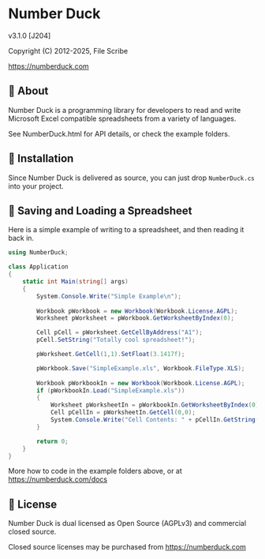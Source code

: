 # Number Duck
v3.1.0 [J204]

Copyright (C) 2012-2025, File Scribe

https://numberduck.com

## 🦆 About
Number Duck is a programming library for developers to read and write Microsoft Excel compatible spreadsheets from a variety of languages.

See NumberDuck.html for API details, or check the example folders.

## 🚧 Installation
Since Number Duck is delivered as source, you can just drop `NumberDuck.cs` into your project.

## 💾 Saving and Loading a Spreadsheet
Here is a simple example of writing to a spreadsheet, and then reading it back in.

```csharp
using NumberDuck;

class Application
{
	static int Main(string[] args)
	{
		System.Console.Write("Simple Example\n");
		
		Workbook pWorkbook = new Workbook(Workbook.License.AGPL);
		Worksheet pWorksheet = pWorkbook.GetWorksheetByIndex(0);

		Cell pCell = pWorksheet.GetCellByAddress("A1");
		pCell.SetString("Totally cool spreadsheet!");

		pWorksheet.GetCell(1,1).SetFloat(3.1417f);

		pWorkbook.Save("SimpleExample.xls", Workbook.FileType.XLS);
		
		Workbook pWorkbookIn = new Workbook(Workbook.License.AGPL);
		if (pWorkbookIn.Load("SimpleExample.xls"))
		{
			Worksheet pWorksheetIn = pWorkbookIn.GetWorksheetByIndex(0);
			Cell pCellIn = pWorksheetIn.GetCell(0,0);
			System.Console.Write("Cell Contents: " + pCellIn.GetString() + "\n");
		}

		return 0;
	}
}
```

More how to code in the example folders above, or at https://numberduck.com/docs

## 👮 License
Number Duck is dual licensed as Open Source (AGPLv3) and commercial closed source.

Closed source licenses may be purchased from https://numberduck.com